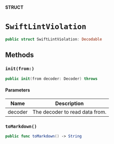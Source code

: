 **STRUCT**

# `SwiftLintViolation`

```swift
public struct SwiftLintViolation: Decodable
```

## Methods
### `init(from:)`

```swift
public init(from decoder: Decoder) throws
```

#### Parameters

| Name | Description |
| ---- | ----------- |
| decoder | The decoder to read data from. |

### `toMarkdown()`

```swift
public func toMarkdown() -> String
```
